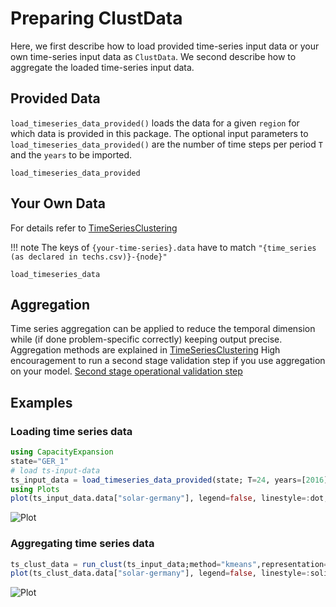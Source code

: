 Preparing ClustData
=========
Here, we first describe how to load provided time-series input data or your own time-series input data as `ClustData`. We second describe how to aggregate the loaded time-series input data.

## Provided Data
`load_timeseries_data_provided()` loads the data for a given `region` for which data is provided in this package.
The optional input parameters to `load_timeseries_data_provided()` are the number of time steps per period `T` and the `years` to be imported.

```@docs
load_timeseries_data_provided
```
## Your Own Data
For details refer to [TimeSeriesClustering](https://github.com/holgerteichgraeber/TimeSeriesClustering.jl)

!!! note
    The keys of `{your-time-series}.data` have to match `"{time_series (as declared in techs.csv)}-{node}"`

```@docs
load_timeseries_data
```
## Aggregation
Time series aggregation can be applied to reduce the temporal dimension while (if done problem-specific correctly) keeping output precise.
Aggregation methods are explained in [TimeSeriesClustering](https://github.com/holgerteichgraeber/TimeSeriesClustering.jl)
High encouragement to run a second stage validation step if you use aggregation on your model. [Second stage operational validation step](@ref)

## Examples
### Loading time series data
```julia
using CapacityExpansion
state="GER_1"
# load ts-input-data
ts_input_data = load_timeseries_data_provided(state; T=24, years=[2016])
using Plots
plot(ts_input_data.data["solar-germany"], legend=false, linestyle=:dot, xlabel="Time [h]", ylabel="Solar availability factor [%]")
```
![Plot](assets/preparing_clust_data_load.svg)
### Aggregating time series data
```julia
ts_clust_data = run_clust(ts_input_data;method="kmeans",representation="centroid",n_init=50,n_clust=5).clust_data
plot(ts_clust_data.data["solar-germany"], legend=false, linestyle=:solid, width=3, xlabel="Time [h]", ylabel="Solar availability factor [%]")
```
![Plot](assets/preparing_clust_data_agg.svg)
